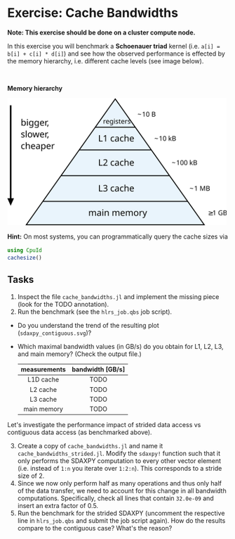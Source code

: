 # Exercise: Cache Bandwidths

**Note: This exercise should be done on a cluster compute node.**

In this exercise you will benchmark a **Schoenauer triad** kernel (i.e. `a[i] = b[i] + c[i] * d[i]`) and see how the observed performance is effected by the memory hierarchy, i.e. different cache levels (see image below).

<br>

**Memory hierarchy**

<img src="./imgs/memory_hierarchy.svg" width=500px>

<br>

**Hint:** On most systems, you can programmatically query the cache sizes via

```julia
using CpuId
cachesize()
```

## Tasks

1) Inspect the file `cache_bandwidths.jl` and implement the missing piece (look for the TODO annotation).
2) Run the benchmark (see the `hlrs_job.qbs` job script).
  * Do you understand the trend of the resulting plot (`sdaxpy_contiguous.svg`)?
  * Which maximal bandwidth values (in GB/s) do you obtain for L1, L2, L3, and main memory? (Check the output file.)

    |  measurements   |  bandwidth [GB/s] |
    |:---------------:|:-----------------:|
    |  L1D cache      |  TODO             |
    |  L2  cache      |  TODO             |
    |  L3  cache      |  TODO             |
    |  main memory    |  TODO             |

Let's investigate the performance impact of strided data access vs contiguous data access (as benchmarked above).

3) Create a copy of `cache_bandwidths.jl` and name it `cache_bandwidths_strided.jl`. Modify the `sdaxpy!` function such that it only performs the SDAXPY computation to every other vector element (i.e. instead of `1:n` you iterate over `1:2:n`). This corresponds to a stride size of 2.
4) Since we now only perform half as many operations and thus only half of the data transfer, we need to account for this change in all bandwidth computations. Specifically, check all lines that contain `32.0e-09` and insert an extra factor of 0.5.
5) Run the benchmark for the strided SDAXPY (uncomment the respective line in `hlrs_job.qbs` and submit the job script again). How do the results compare to the contiguous case? What's the reason?
